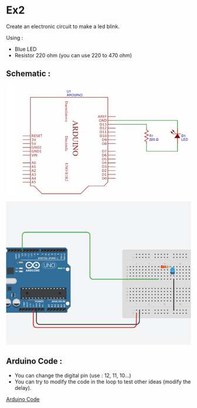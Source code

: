 # Ex2 

Create an electronic circuit to make a led blink. 

Using : 

- Blue LED
- Resistor 220 ohm (you can use 220 to 470 ohm) 

## Schematic : 

![Electronic Schematic](./electronic-schematic.png)

![Arduino Schematic](./arduino-schematic.png)

## Arduino Code : 

- You can change the digital pin (use : 12, 11, 10...)
- You can try to modify the code in the loop to test other ideas (modify the delay). 

[Arduino Code](./led-blink.ino)
